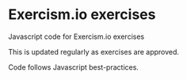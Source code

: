 # Exercism.io exercises
Javascript code for Exercism.io exercises

This is updated regularly as exercises are approved.

Code follows Javascript best-practices.
